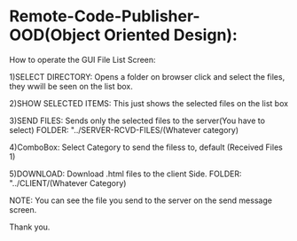 # Remote-Code-Publisher-OOD(Object Oriented Design):

How to operate the GUI
File List Screen:

1)SELECT DIRECTORY: Opens a folder on browser click and select the files, they wwill be seen on the list box.

2)SHOW SELECTED ITEMS: This just shows the selected files on the list box

3)SEND FILES: Sends only the selected files to the server(You have to select)
FOLDER: "../SERVER-RCVD-FILES/(Whatever category)

4)ComboBox: Select Category to send the filess to, default (Received Files 1)

5)DOWNLOAD: Download .html files to the client Side.
FOLDER: "../CLIENT/(Whatever Category)

NOTE: You can see the file you send to the server on the send message screen.

Thank you.
